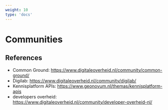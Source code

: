 ```yaml
---
weight: 10
type: 'docs'
---
```


# Communities

## References
- Common Ground: https://www.digitaleoverheid.nl/community/common-ground/
- Digilab: https://www.digitaleoverheid.nl/community/digilab/
- Kennisplatform APIs: https://www.geonovum.nl/themas/kennisplatform-apis
- developers overheid: https://www.digitaleoverheid.nl/community/developer-overheid-nl/
